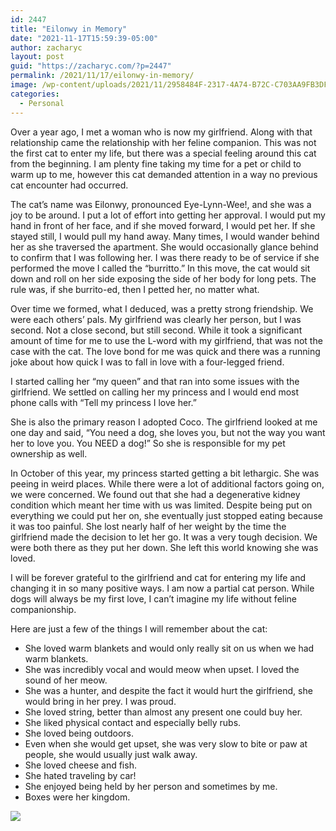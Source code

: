 ```yaml
---
id: 2447
title: "Eilonwy in Memory"
date: "2021-11-17T15:59:39-05:00"
author: zacharyc
layout: post
guid: "https://zacharyc.com/?p=2447"
permalink: /2021/11/17/eilonwy-in-memory/
image: /wp-content/uploads/2021/11/2958484F-2317-4A74-B72C-C703AA9FB3DF-7411-00000404C2722A02-740x430.jpeg
categories:
  - Personal
---
```


Over a year ago, I met a woman who is now my girlfriend. Along with that relationship came the relationship with her feline companion. This was not the first cat to enter my life, but there was a special feeling around this cat from the beginning. I am plenty fine taking my time for a pet or child to warm up to me, however this cat demanded attention in a way no previous cat encounter had occurred.

The cat’s name was Eilonwy, pronounced Eye-Lynn-Wee!, and she was a joy to be around. I put a lot of effort into getting her approval. I would put my hand in front of her face, and if she moved forward, I would pet her. If she stayed still, I would pull my hand away. Many times, I would wander behind her as she traversed the apartment. She would occasionally glance behind to confirm that I was following her. I was there ready to be of service if she performed the move I called the “burritto.” In this move, the cat would sit down and roll on her side exposing the side of her body for long pets. The rule was, if she burrito-ed, then I petted her, no matter what.

Over time we formed, what I deduced, was a pretty strong friendship. We were each others’ pals. My girlfriend was clearly her person, but I was second. Not a close second, but still second. While it took a significant amount of time for me to use the L-word with my girlfriend, that was not the case with the cat. The love bond for me was quick and there was a running joke about how quick I was to fall in love with a four-legged friend.

I started calling her “my queen” and that ran into some issues with the girlfriend. We settled on calling her my princess and I would end most phone calls with “Tell my princess I love her.”

She is also the primary reason I adopted Coco. The girlfriend looked at me one day and said, “You need a dog, she loves you, but not the way you want her to love you. You NEED a dog!” So she is responsible for my pet ownership as well.

In October of this year, my princess started getting a bit lethargic. She was peeing in weird places. While there were a lot of additional factors going on, we were concerned. We found out that she had a degenerative kidney condition which meant her time with us was limited. Despite being put on everything we could put her on, she eventually just stopped eating because it was too painful. She lost nearly half of her weight by the time the girlfriend made the decision to let her go. It was a very tough decision. We were both there as they put her down. She left this world knowing she was loved.

I will be forever grateful to the girlfriend and cat for entering my life and changing it in so many positive ways. I am now a partial cat person. While dogs will always be my first love, I can’t imagine my life without feline companionship.

Here are just a few of the things I will remember about the cat:

- She loved warm blankets and would only really sit on us when we had warm blankets.
- She was incredibly vocal and would meow when upset. I loved the sound of her meow.
- She was a hunter, and despite the fact it would hurt the girlfriend, she would bring in her prey. I was proud.
- She loved string, better than almost any present one could buy her.
- She liked physical contact and especially belly rubs.
- She loved being outdoors.
- Even when she would get upset, she was very slow to bite or paw at people, she would usually just walk away.
- She loved cheese and fish.
- She hated traveling by car!
- She enjoyed being held by her person and sometimes by me.
- Boxes were her kingdom.

<img src="/assets/img/2021/11/IMG_2534.jpeg" />
